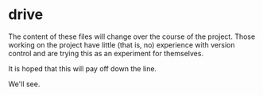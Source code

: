 drive
=====

The content of these files will change over the course of the project. Those working on the project have little (that is, no) experience with version control and are trying this as an experiment for themselves.

It is hoped that this will pay off down the line.

We'll see.
